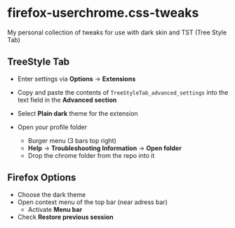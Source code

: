 # firefox-userchrome.css-tweaks
My personal collection of tweaks for use with dark skin and TST (Tree Style Tab)



## TreeStyle Tab

* Enter settings via **Options** -> **Extensions**

* Copy and paste the contents of `TreeStyleTab_advanced_settings` into the text field in the **Advanced section**
* Select **Plain dark** theme for the extension

* Open your profile folder
  * Burger menu (3 bars top right)
  * **Help** -> **Troubleshooting Information** -> **Open folder**
  * Drop the chrome folder from the repo into it

## Firefox Options

* Choose the dark theme
* Open context menu of the top bar (near adress bar)
  * Activate **Menu bar**
* Check **Restore previous session**
